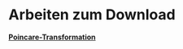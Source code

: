 # Arbeiten zum Download
[**Poincare-Transformation**](https://github.com/chaosundfraktale/Arbeiten/releases/download/release/Poincare-Transformation.pdf)
